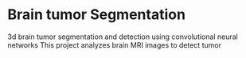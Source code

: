 # Brain tumor Segmentation
3d brain tumor segmentation and detection using convolutional neural networks
This project analyzes brain MRI images to detect tumor
